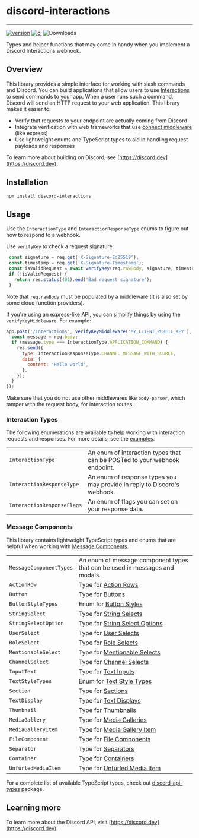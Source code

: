 # discord-interactions

---
[![version](https://img.shields.io/npm/v/discord-interactions.svg)](https://www.npmjs.com/package/discord-interactions)
[![ci](https://github.com/discord/discord-interactions-js/actions/workflows/ci.yaml/badge.svg)](https://github.com/discord/discord-interactions-js/actions/workflows/ci.yaml)
![Downloads](https://img.shields.io/npm/dt/discord-interactions)

Types and helper functions that may come in handy when you implement a Discord Interactions webhook.

## Overview

This library provides a simple interface for working with slash commands and Discord.  You can build applications that allow users to use [Interactions](https://discord.com/developers/docs/interactions/overview) to send commands to your app.  When a user runs such a command, Discord will send an HTTP request to your web application.  This library makes it easier to:

- Verify that requests to your endpoint are actually coming from Discord
- Integrate verification with web frameworks that use [connect middleware](https://expressjs.com/en/guide/using-middleware.html) (like express)
- Use lightweight enums and TypeScript types to aid in handling request payloads and responses

To learn more about building on Discord, see [https://discord.dev](https://discord.dev).

## Installation

```sh
npm install discord-interactions
```

## Usage

Use the `InteractionType` and `InteractionResponseType` enums to figure out how to respond to a webhook.

Use `verifyKey` to check a request signature:

```js
 const signature = req.get('X-Signature-Ed25519');
 const timestamp = req.get('X-Signature-Timestamp');
 const isValidRequest = await verifyKey(req.rawBody, signature, timestamp, 'MY_CLIENT_PUBLIC_KEY');
 if (!isValidRequest) {
   return res.status(401).end('Bad request signature');
 }
```

Note that `req.rawBody` must be populated by a middleware (it is also set by some cloud function providers).

If you're using an express-like API, you can simplify things by using the `verifyKeyMiddleware`.  For example:

```js
app.post('/interactions', verifyKeyMiddleware('MY_CLIENT_PUBLIC_KEY'), (req, res) => {
  const message = req.body;
  if (message.type === InteractionType.APPLICATION_COMMAND) {
    res.send({
      type: InteractionResponseType.CHANNEL_MESSAGE_WITH_SOURCE,
      data: {
        content: 'Hello world',
      },
    });
  }
});
```

Make sure that you do not use other middlewares like `body-parser`, which tamper with the request body, for interaction routes.

### Interaction Types

The following enumerations are available to help working with interaction requests and responses. For more details, see the [examples](/examples/).

|                            |                                                                           |
|----------------------------|---------------------------------------------------------------------------|
| `InteractionType`          | An enum of interaction types that can be POSTed to your webhook endpoint. |
| `InteractionResponseType`  | An enum of response types you may provide in reply to Discord's webhook.  |
| `InteractionResponseFlags` | An enum of flags you can set on your response data.                       |

### Message Components

This library contains lightweight TypeScript types and enums that are helpful when working with [Message Components](https://discord.com/developers/docs/components/reference).  

|                         |                                                                                                                                       |
|-------------------------|---------------------------------------------------------------------------------------------------------------------------------------|
| `MessageComponentTypes` | An enum of message component types that can be used in messages and modals.                                                           |
| `ActionRow`             | Type for [Action Rows](https://discord.com/developers/docs/components/reference#action-row)                                           |
| `Button`                | Type for [Buttons](https://discord.com/developers/docs/components/reference#button)                                                   |
| `ButtonStyleTypes`      | Enum for [Button Styles](https://discord.com/developers/docs/components/reference#button-button-styles)                               |
| `StringSelect`          | Type for [String Selects](https://discord.com/developers/docs/components/reference#string-select)                                     |
| `StringSelectOption`    | Type for [String Select Options](https://discord.com/developers/docs/components/reference#string-select-select-option-structure)      |
| `UserSelect`            | Type for [User Selects](https://discord.com/developers/docs/components/reference#user-select)                                         |
| `RoleSelect`            | Type for [Role Selects](https://discord.com/developers/docs/components/reference#role-select)                                         |
| `MentionableSelect`     | Type for [Mentionable Selects](https://discord.com/developers/docs/components/reference#mentionable-select)                           |
| `ChannelSelect`         | Type for [Channel Selects](https://discord.com/developers/docs/components/reference#channel-select)                                   |
| `InputText`             | Type for [Text Inputs](https://discord.com/developers/docs/components/reference#text-input)                                           |
| `TextStyleTypes`        | Enum for [Text Style Types](https://discord.com/developers/docs/components/reference#text-input-text-input-styles)                    |
| `Section`               | Type for [Sections](https://discord.com/developers/docs/components/reference#section)                                                 |
| `TextDisplay`           | Type for [Text Displays](https://discord.com/developers/docs/components/reference#text-display)                                       |
| `Thumbnail`             | Type for [Thumbnails](https://discord.com/developers/docs/components/reference#thumbnail)                                             |
| `MediaGallery`          | Type for [Media Galleries](https://discord.com/developers/docs/components/reference#media-gallery)                                    |
| `MediaGalleryItem`      | Type for [Media Gallery Item](https://discord.com/developers/docs/components/reference#media-gallery-media-gallery-item-structure)    |
| `FileComponent`         | Type for [File Components](https://discord.com/developers/docs/components/reference#file)                                             |
| `Separator`             | Type for [Separators](https://discord.com/developers/docs/components/reference#separator)                                             |
| `Container`             | Type for [Containers](https://discord.com/developers/docs/components/reference#container)                                             |
| `UnfurledMediaItem`     | Type for [Unfurled Media Item](https://discord.com/developers/docs/components/reference#unfurled-media-item-structure)                |

For a complete list of available TypeScript types, check out [discord-api-types](https://www.npmjs.com/package/discord-api-types) package.

## Learning more

To learn more about the Discord API, visit [https://discord.dev](https://discord.dev).
